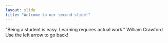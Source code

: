 ```yaml
---
layout: slide
title: "Welcome to our second slide!"
---
```

"Being a student is easy. Learning requires actual work." William Crawford
Use the left arrow to go back!
